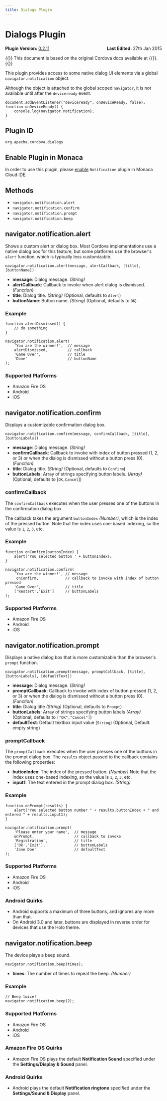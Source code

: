 ```yaml
---
title: Dialogs Plugin
---
```


# Dialogs Plugin

<div>
  <div  style="float: left;" align="left"><b>Plugin Version: </b><a href="https://github.com/apache/cordova-plugin-dialogs/blob/master/RELEASENOTES.md#0211-dec-02-2014">0.2.11</a></div>   
  <div align="right" style="float: right;"><b>Last Edited:</b> 27th Jan 2015</div>
  <br/>
</div>

{{<note>}}
This document is based on the original Cordova docs available at {{<link title="Cordova Docs" href="https://github.com/apache/cordova-plugin-dialogs">}}.
{{</note>}}

This plugin provides access to some native dialog UI elements via a
global `navigator.notification` object.

Although the object is attached to the global scoped `navigator`, it is
not available until after the `deviceready` event.

    document.addEventListener("deviceready", onDeviceReady, false);
    function onDeviceReady() {
        console.log(navigator.notification);
    }

Plugin ID
---------

    org.apache.cordova.dialogs

Enable Plugin in Monaca
-----------------------

In order to use this plugin, please [enable](/en/monaca_ide/manual/dependencies/cordova_plugin/#add-plugins)
`Notification` plugin in Monaca Cloud IDE.

Methods
-------

-   `navigator.notification.alert`
-   `navigator.notification.confirm`
-   `navigator.notification.prompt`
-   `navigator.notification.beep`

navigator.notification.alert
----------------------------

Shows a custom alert or dialog box. Most Cordova implementations use a
native dialog box for this feature, but some platforms use the browser's
`alert` function, which is typically less customizable.

    navigator.notification.alert(message, alertCallback, [title], [buttonName])

-   **message**: Dialog message. *(String)*
-   **alertCallback**: Callback to invoke when alert dialog is
    dismissed. *(Function)*
-   **title**: Dialog title. *(String)* (Optional, defaults to `Alert`)
-   **buttonName**: Button name. *(String)* (Optional, defaults to `OK`)

### Example

    function alertDismissed() {
        // do something
    }

    navigator.notification.alert(
        'You are the winner!',  // message
        alertDismissed,         // callback
        'Game Over',            // title
        'Done'                  // buttonName
    );

### Supported Platforms

-   Amazon Fire OS
-   Android
-   iOS

navigator.notification.confirm
------------------------------

Displays a customizable confirmation dialog box.

    navigator.notification.confirm(message, confirmCallback, [title], [buttonLabels])

-   **message**: Dialog message. *(String)*
-   **confirmCallback**: Callback to invoke with index of button pressed
    (1, 2, or 3) or when the dialog is dismissed without a button press
    (0). *(Function)*
-   **title**: Dialog title. *(String)* (Optional, defaults to
    `Confirm`)
-   **buttonLabels**: Array of strings specifying button labels.
    *(Array)* (Optional, defaults to \[`OK,Cancel`\])

### confirmCallback

The `confirmCallback` executes when the user presses one of the buttons
in the confirmation dialog box.

The callback takes the argument `buttonIndex` *(Number)*, which is the
index of the pressed button. Note that the index uses one-based
indexing, so the value is `1`, `2`, `3`, etc.

### Example

    function onConfirm(buttonIndex) {
        alert('You selected button ' + buttonIndex);
    }

    navigator.notification.confirm(
        'You are the winner!', // message
         onConfirm,            // callback to invoke with index of button pressed
        'Game Over',           // title
        ['Restart','Exit']     // buttonLabels
    );

### Supported Platforms

-   Amazon Fire OS
-   Android
-   iOS

navigator.notification.prompt
-----------------------------

Displays a native dialog box that is more customizable than the
browser's `prompt` function.

    navigator.notification.prompt(message, promptCallback, [title], [buttonLabels], [defaultText])

-   **message**: Dialog message. *(String)*
-   **promptCallback**: Callback to invoke with index of button pressed
    (1, 2, or 3) or when the dialog is dismissed without a button press
    (0). *(Function)*
-   **title**: Dialog title *(String)* (Optional, defaults to `Prompt`)
-   **buttonLabels**: Array of strings specifying button labels
    *(Array)* (Optional, defaults to `["OK","Cancel"]`)
-   **defaultText**: Default textbox input value (`String`) (Optional,
    Default: empty string)

### promptCallback

The `promptCallback` executes when the user presses one of the buttons
in the prompt dialog box. The `results` object passed to the callback
contains the following properties:

-   **buttonIndex**: The index of the pressed button. *(Number)* Note
    that the index uses one-based indexing, so the value is `1`, `2`,
    `3`, etc.
-   **input1**: The text entered in the prompt dialog box. *(String)*

### Example

    function onPrompt(results) {
        alert("You selected button number " + results.buttonIndex + " and entered " + results.input1);
    }

    navigator.notification.prompt(
        'Please enter your name',  // message
        onPrompt,                  // callback to invoke
        'Registration',            // title
        ['Ok','Exit'],             // buttonLabels
        'Jane Doe'                 // defaultText
    );

### Supported Platforms

-   Amazon Fire OS
-   Android
-   iOS

### Android Quirks

-   Android supports a maximum of three buttons, and ignores any more
    than that.
-   On Android 3.0 and later, buttons are displayed in reverse order for
    devices that use the Holo theme.

navigator.notification.beep
---------------------------

The device plays a beep sound.

    navigator.notification.beep(times);

-   **times**: The number of times to repeat the beep. *(Number)*

### Example

    // Beep twice!
    navigator.notification.beep(2);

### Supported Platforms

-   Amazon Fire OS
-   Android
-   iOS

### Amazon Fire OS Quirks

-   Amazon Fire OS plays the default **Notification Sound** specified
    under the **Settings/Display & Sound** panel.

### Android Quirks

-   Android plays the default **Notification ringtone** specified under
    the **Settings/Sound & Display** panel.

